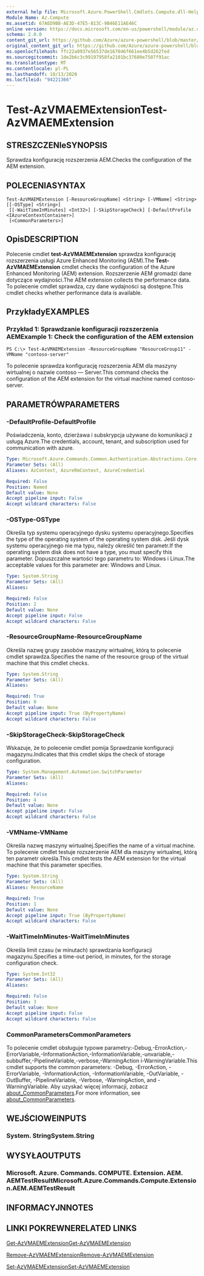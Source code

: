 ```yaml
---
external help file: Microsoft.Azure.PowerShell.Cmdlets.Compute.dll-Help.xml
Module Name: Az.Compute
ms.assetid: 67AED9B8-AE3D-47E5-813C-9B46E11AE46C
online version: https://docs.microsoft.com/en-us/powershell/module/az.compute/test-azvmaemextension
schema: 2.0.0
content_git_url: https://github.com/Azure/azure-powershell/blob/master/src/Compute/Compute/help/Test-AzVMAEMExtension.md
original_content_git_url: https://github.com/Azure/azure-powershell/blob/master/src/Compute/Compute/help/Test-AzVMAEMExtension.md
ms.openlocfilehash: ffc22a8937e56537de167046f661ee4b5d262fed
ms.sourcegitcommit: 1de2b6c3c99197958fa2101bc37680e7507f91ac
ms.translationtype: MT
ms.contentlocale: pl-PL
ms.lasthandoff: 10/13/2020
ms.locfileid: "94221366"
---
```

# <span data-ttu-id="d0945-101">Test-AzVMAEMExtension</span><span class="sxs-lookup"><span data-stu-id="d0945-101">Test-AzVMAEMExtension</span></span>

## <span data-ttu-id="d0945-102">STRESZCZENIe</span><span class="sxs-lookup"><span data-stu-id="d0945-102">SYNOPSIS</span></span>
<span data-ttu-id="d0945-103">Sprawdza konfigurację rozszerzenia AEM.</span><span class="sxs-lookup"><span data-stu-id="d0945-103">Checks the configuration of the AEM extension.</span></span>

## <span data-ttu-id="d0945-104">POLECENIA</span><span class="sxs-lookup"><span data-stu-id="d0945-104">SYNTAX</span></span>

```
Test-AzVMAEMExtension [-ResourceGroupName] <String> [-VMName] <String> [[-OSType] <String>]
 [[-WaitTimeInMinutes] <Int32>] [-SkipStorageCheck] [-DefaultProfile <IAzureContextContainer>]
 [<CommonParameters>]
```

## <span data-ttu-id="d0945-105">Opis</span><span class="sxs-lookup"><span data-stu-id="d0945-105">DESCRIPTION</span></span>
<span data-ttu-id="d0945-106">Polecenie cmdlet **test-AzVMAEMExtension** sprawdza konfigurację rozszerzenia usługi Azure Enhanced Monitoring (AEM).</span><span class="sxs-lookup"><span data-stu-id="d0945-106">The **Test-AzVMAEMExtension** cmdlet checks the configuration of the Azure Enhanced Monitoring (AEM) extension.</span></span>
<span data-ttu-id="d0945-107">Rozszerzenie AEM gromadzi dane dotyczące wydajności.</span><span class="sxs-lookup"><span data-stu-id="d0945-107">The AEM extension collects the performance data.</span></span>
<span data-ttu-id="d0945-108">To polecenie cmdlet sprawdza, czy dane wydajności są dostępne.</span><span class="sxs-lookup"><span data-stu-id="d0945-108">This cmdlet checks whether performance data is available.</span></span>

## <span data-ttu-id="d0945-109">Przykłady</span><span class="sxs-lookup"><span data-stu-id="d0945-109">EXAMPLES</span></span>

### <span data-ttu-id="d0945-110">Przykład 1: Sprawdzanie konfiguracji rozszerzenia AEM</span><span class="sxs-lookup"><span data-stu-id="d0945-110">Example 1: Check the configuration of the AEM extension</span></span>
```
PS C:\> Test-AzVMAEMExtension -ResourceGroupName "ResourceGroup11" -VMName "contoso-server"
```

<span data-ttu-id="d0945-111">To polecenie sprawdza konfigurację rozszerzenia AEM dla maszyny wirtualnej o nazwie contoso — Server.</span><span class="sxs-lookup"><span data-stu-id="d0945-111">This command checks the configuration of the AEM extension for the virtual machine named contoso-server.</span></span>

## <span data-ttu-id="d0945-112">PARAMETRÓW</span><span class="sxs-lookup"><span data-stu-id="d0945-112">PARAMETERS</span></span>

### <span data-ttu-id="d0945-113">-DefaultProfile</span><span class="sxs-lookup"><span data-stu-id="d0945-113">-DefaultProfile</span></span>
<span data-ttu-id="d0945-114">Poświadczenia, konto, dzierżawa i subskrypcja używane do komunikacji z usługą Azure.</span><span class="sxs-lookup"><span data-stu-id="d0945-114">The credentials, account, tenant, and subscription used for communication with azure.</span></span>

```yaml
Type: Microsoft.Azure.Commands.Common.Authentication.Abstractions.Core.IAzureContextContainer
Parameter Sets: (All)
Aliases: AzContext, AzureRmContext, AzureCredential

Required: False
Position: Named
Default value: None
Accept pipeline input: False
Accept wildcard characters: False
```

### <span data-ttu-id="d0945-115">-OSType</span><span class="sxs-lookup"><span data-stu-id="d0945-115">-OSType</span></span>
<span data-ttu-id="d0945-116">Określa typ systemu operacyjnego dysku systemu operacyjnego.</span><span class="sxs-lookup"><span data-stu-id="d0945-116">Specifies the type of the operating system of the operating system disk.</span></span>
<span data-ttu-id="d0945-117">Jeśli dysk systemu operacyjnego nie ma typu, należy określić ten parametr.</span><span class="sxs-lookup"><span data-stu-id="d0945-117">If the operating system disk does not have a type, you must specify this parameter.</span></span>
<span data-ttu-id="d0945-118">Dopuszczalne wartości tego parametru to: Windows i Linux.</span><span class="sxs-lookup"><span data-stu-id="d0945-118">The acceptable values for this parameter are: Windows and Linux.</span></span>

```yaml
Type: System.String
Parameter Sets: (All)
Aliases:

Required: False
Position: 2
Default value: None
Accept pipeline input: False
Accept wildcard characters: False
```

### <span data-ttu-id="d0945-119">-ResourceGroupName</span><span class="sxs-lookup"><span data-stu-id="d0945-119">-ResourceGroupName</span></span>
<span data-ttu-id="d0945-120">Określa nazwę grupy zasobów maszyny wirtualnej, którą to polecenie cmdlet sprawdza.</span><span class="sxs-lookup"><span data-stu-id="d0945-120">Specifies the name of the resource group of the virtual machine that this cmdlet checks.</span></span>

```yaml
Type: System.String
Parameter Sets: (All)
Aliases:

Required: True
Position: 0
Default value: None
Accept pipeline input: True (ByPropertyName)
Accept wildcard characters: False
```

### <span data-ttu-id="d0945-121">-SkipStorageCheck</span><span class="sxs-lookup"><span data-stu-id="d0945-121">-SkipStorageCheck</span></span>
<span data-ttu-id="d0945-122">Wskazuje, że to polecenie cmdlet pomija Sprawdzanie konfiguracji magazynu.</span><span class="sxs-lookup"><span data-stu-id="d0945-122">Indicates that this cmdlet skips the check of storage configuration.</span></span>

```yaml
Type: System.Management.Automation.SwitchParameter
Parameter Sets: (All)
Aliases:

Required: False
Position: 4
Default value: None
Accept pipeline input: False
Accept wildcard characters: False
```

### <span data-ttu-id="d0945-123">-VMName</span><span class="sxs-lookup"><span data-stu-id="d0945-123">-VMName</span></span>
<span data-ttu-id="d0945-124">Określa nazwę maszyny wirtualnej.</span><span class="sxs-lookup"><span data-stu-id="d0945-124">Specifies the name of a virtual machine.</span></span>
<span data-ttu-id="d0945-125">To polecenie cmdlet testuje rozszerzenie AEM dla maszyny wirtualnej, którą ten parametr określa.</span><span class="sxs-lookup"><span data-stu-id="d0945-125">This cmdlet tests the AEM extension for the virtual machine that this parameter specifies.</span></span>

```yaml
Type: System.String
Parameter Sets: (All)
Aliases: ResourceName

Required: True
Position: 1
Default value: None
Accept pipeline input: True (ByPropertyName)
Accept wildcard characters: False
```

### <span data-ttu-id="d0945-126">-WaitTimeInMinutes</span><span class="sxs-lookup"><span data-stu-id="d0945-126">-WaitTimeInMinutes</span></span>
<span data-ttu-id="d0945-127">Określa limit czasu (w minutach) sprawdzania konfiguracji magazynu.</span><span class="sxs-lookup"><span data-stu-id="d0945-127">Specifies a time-out period, in minutes, for the storage configuration check.</span></span>

```yaml
Type: System.Int32
Parameter Sets: (All)
Aliases:

Required: False
Position: 3
Default value: None
Accept pipeline input: False
Accept wildcard characters: False
```

### <span data-ttu-id="d0945-128">CommonParameters</span><span class="sxs-lookup"><span data-stu-id="d0945-128">CommonParameters</span></span>
<span data-ttu-id="d0945-129">To polecenie cmdlet obsługuje typowe parametry:-Debug,-ErrorAction,-ErrorVariable,-InformationAction,-InformationVariable,-unvariable,-subbuffer,-PipelineVariable,-verbose,-WarningAction i-WarningVariable.</span><span class="sxs-lookup"><span data-stu-id="d0945-129">This cmdlet supports the common parameters: -Debug, -ErrorAction, -ErrorVariable, -InformationAction, -InformationVariable, -OutVariable, -OutBuffer, -PipelineVariable, -Verbose, -WarningAction, and -WarningVariable.</span></span> <span data-ttu-id="d0945-130">Aby uzyskać więcej informacji, zobacz [about_CommonParameters](http://go.microsoft.com/fwlink/?LinkID=113216).</span><span class="sxs-lookup"><span data-stu-id="d0945-130">For more information, see [about_CommonParameters](http://go.microsoft.com/fwlink/?LinkID=113216).</span></span>

## <span data-ttu-id="d0945-131">WEJŚCIOWE</span><span class="sxs-lookup"><span data-stu-id="d0945-131">INPUTS</span></span>

### <span data-ttu-id="d0945-132">System. String</span><span class="sxs-lookup"><span data-stu-id="d0945-132">System.String</span></span>

## <span data-ttu-id="d0945-133">WYSYŁA</span><span class="sxs-lookup"><span data-stu-id="d0945-133">OUTPUTS</span></span>

### <span data-ttu-id="d0945-134">Microsoft. Azure. Commands. COMPUTE. Extension. AEM. AEMTestResult</span><span class="sxs-lookup"><span data-stu-id="d0945-134">Microsoft.Azure.Commands.Compute.Extension.AEM.AEMTestResult</span></span>

## <span data-ttu-id="d0945-135">INFORMACYJN</span><span class="sxs-lookup"><span data-stu-id="d0945-135">NOTES</span></span>

## <span data-ttu-id="d0945-136">LINKI POKREWNE</span><span class="sxs-lookup"><span data-stu-id="d0945-136">RELATED LINKS</span></span>

[<span data-ttu-id="d0945-137">Get-AzVMAEMExtension</span><span class="sxs-lookup"><span data-stu-id="d0945-137">Get-AzVMAEMExtension</span></span>](./Get-AzVMAEMExtension.md)

[<span data-ttu-id="d0945-138">Remove-AzVMAEMExtension</span><span class="sxs-lookup"><span data-stu-id="d0945-138">Remove-AzVMAEMExtension</span></span>](./Remove-AzVMAEMExtension.md)

[<span data-ttu-id="d0945-139">Set-AzVMAEMExtension</span><span class="sxs-lookup"><span data-stu-id="d0945-139">Set-AzVMAEMExtension</span></span>](./Set-AzVMAEMExtension.md)


